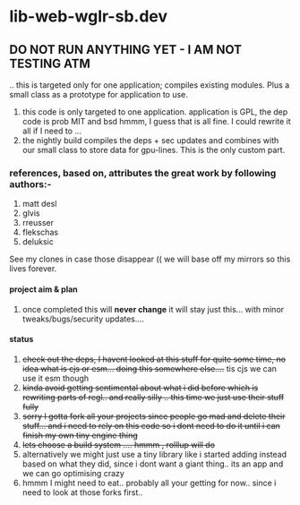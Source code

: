 # lib-web-wglr-sb.dev
## DO NOT RUN ANYTHING YET - I AM NOT TESTING ATM
.. this is targeted only for one application; compiles existing modules. Plus a small class as a prototype for application to use.

1) this code is only targeted to one application. application is GPL, the dep code is prob MIT and bsd hmmm, I guess that is all fine. I could rewrite it all if I need to ... 
2) the nightly build compiles the deps + sec updates and combines with our small class to store data for gpu-lines. This is the only custom part. 



### references, based on, attributes the great work by following authors:-

1) matt desl
2) glvis
3) rreusser
4) flekschas
5) deluksic

See my clones in case those disappear (( we will base off my mirrors so this lives forever.

#### project aim & plan
1) once completed this will **never change** it will stay just this... with minor tweaks/bugs/security updates....

#### status

1) ~~check out the deps, I havent looked at this stuff for quite some time, no idea what is cjs or esm... doing this somewhere else....~~ tis cjs we can use it esm though
2) ~~kinda avoid getting sentimental about what i did before which is rewriting parts of regl.. and really silly .. this time we just use their stuff fully~~
3) ~~sorry I gotta fork all your projects since people go mad and delete their stuff...  and i need to rely on this code so i dont need to do it until i can finish my own tiny engine thing~~
4) ~~lets choose a build system .... hmmm , rolllup will do~~
5) alternatively we might just use a tiny library like i started adding instead based on what they did, since i dont want a giant thing.. its an app and we can go optimising crazy
6) hmmm I might need to eat.. probably all your getting for now.. since i need to look at those forks first.. 
